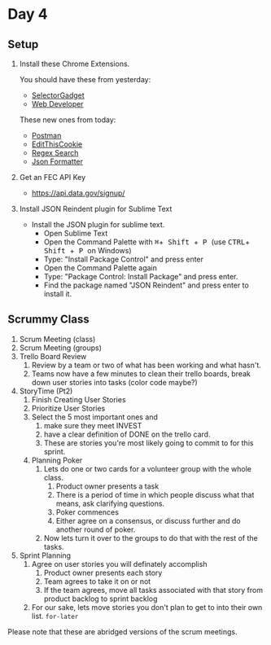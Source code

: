 # Day 4

## Setup

1. Install these Chrome Extensions.

	You should have these from yesterday:

	* [SelectorGadget](https://chrome.google.com/webstore/detail/selectorgadget/mhjhnkcfbdhnjickkkdbjoemdmbfginb)
	* [Web Developer](https://chrome.google.com/webstore/detail/web-developer/bfbameneiokkgbdmiekhjnmfkcnldhhm?hl=en-US)

	These new ones from today:

	* [Postman](https://chrome.google.com/webstore/detail/postman/fhbjgbiflinjbdggehcddcbncdddomop?hl=en)
	* [EditThisCookie](https://chrome.google.com/webstore/detail/editthiscookie/fngmhnnpilhplaeedifhccceomclgfbg?hl=en)
	* [Regex Search](https://chrome.google.com/webstore/detail/regex-search/bcdabfmndggphffkchfdcekcokmbnkjl?hl=en)
	* [Json Formatter](https://chrome.google.com/webstore/detail/json-formatter/bcjindcccaagfpapjjmafapmmgkkhgoa)

2. Get an FEC API Key

	* https://api.data.gov/signup/
	
3. Install JSON Reindent plugin for Sublime Text

	- Install the JSON plugin for sublime text.
		- Open Sublime Text
		- Open the Command Palette with <kbd>⌘</kbd>+<kbd> Shift </kbd>+<kbd> P </kbd> (use <kbd>CTRL</kbd>+<kbd> Shift </kbd>+<kbd> P </kbd> on Windows)
		- Type: "Install Package Control" and press enter
		- Open the Command Palette again
		- Type: "Package Control: Install Package" and press enter.
		- Find the package named "JSON Reindent" and press enter to install it.


## Scrummy Class

1. Scrum Meeting (class)
2. Scrum Meeting (groups)
3. Trello Board Review
	1. Review by a team or two of what has been working and what hasn't.
	2. Teams now have a few minutes to clean their trello boards, break down user stories into tasks (color code maybe?)
4. StoryTime (Pt2)
	1. Finish Creating User Stories
	2. Prioritize User Stories
	3. Select the 5 most important ones and
		1. make sure they meet INVEST
		2. have a clear definition of DONE on the trello card.
		3. These are stories you're most likely going to commit to for this sprint.
	4. Planning Poker
		1. Lets do one or two cards for a volunteer group with the whole class.
			1. Product owner presents a task
			2. There is a period of time in which people discuss what that means, ask clarifying questions.
			3. Poker commences
			4. Either agree on a consensus, or discuss further and do another round of poker.
		2. Now lets turn it over to the groups to do that with the rest of the tasks.
5. Sprint Planning
	1. Agree on user stories you will definately accomplish
		1. Product owner presents each story
		2. Team agrees to take it on or not
		3. If the team agrees, move all tasks associated with that story from product backlog to sprint backlog
	2. For our sake, lets move stories you don't plan to get to into their own list. `for-later`


Please note that these are abridged versions of the scrum meetings.
